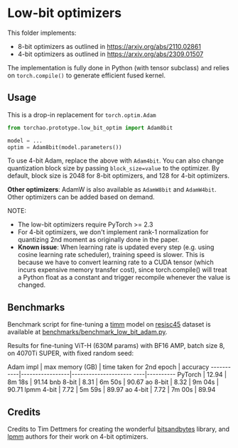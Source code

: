 # Low-bit optimizers

This folder implements:

- 8-bit optimizers as outlined in https://arxiv.org/abs/2110.02861
- 4-bit optimizers as outlined in https://arxiv.org/abs/2309.01507

The implementation is fully done in Python (with tensor subclass) and relies on `torch.compile()` to generate efficient fused kernel.

## Usage

This is a drop-in replacement for `torch.optim.Adam`

```python
from torchao.prototype.low_bit_optim import Adam8bit

model = ...
optim = Adam8bit(model.parameters())
```

To use 4-bit Adam, replace the above with `Adam4bit`. You can also change quantization block size by passing `block_size=value` to the optimizer. By default, block size is 2048 for 8-bit optimizers, and 128 for 4-bit optimizers.

**Other optimizers**: AdamW is also available as `AdamW8bit` and `AdamW4bit`. Other optimizers can be added based on demand.

NOTE:
- The low-bit optimizers require PyTorch >= 2.3
- For 4-bit optimizers, we don't implement rank-1 normalization for quantizing 2nd moment as originally done in the paper.
- **Known issue**: When learning rate is updated every step (e.g. using cosine learning rate scheduler), training speed is slower. This is because we have to convert learning rate to a CUDA tensor (which incurs expensive memory transfer cost), since torch.compile() will treat a Python float as a constant and trigger recompile whenever the value is changed.

## Benchmarks

Benchmark script for fine-tuning a [timm](https://github.com/huggingface/pytorch-image-models) model on [resisc45](https://huggingface.co/datasets/timm/resisc45) dataset is available at [benchmarks/benchmark_low_bit_adam.py](../../../benchmarks/benchmark_low_bit_adam.py).

Results for fine-tuning ViT-H (630M params) with BF16 AMP, batch size 8, on 4070Ti SUPER, with fixed random seed:

Adam impl  | max memory (GB) | time taken for 2nd epoch | accuracy
-----------|-----------------|--------------------- ----|----------
PyTorch    | 12.94           | 8m 18s                   | 91.14
bnb 8-bit  |  8.31           | 6m 50s                   | 90.67
ao 8-bit   |  8.32           | 9m 04s                   | 90.71
lpmm 4-bit |  7.72           | 5m 59s                   | 89.97
ao 4-bit   |  7.72           | 7m 00s                   | 89.94

## Credits

Credits to Tim Dettmers for creating the wonderful [bitsandbytes](https://github.com/TimDettmers/bitsandbytes) library, and [lpmm](https://github.com/thu-ml/low-bit-optimizers) authors for their work on 4-bit optimizers.
